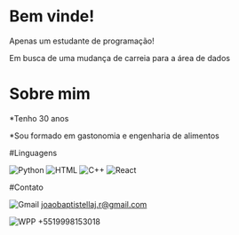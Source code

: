 # Bem vinde!
Apenas um estudante de programação!

Em busca de uma mudança de carreia para a área de dados

# Sobre mim
*Tenho 30 anos

*Sou formado em gastonomia e engenharia de alimentos

#Linguagens

![Python](https://img.shields.io/badge/Python-3776AB?style=for-the-badge&logo=python&logoColor=white)
![HTML](https://img.shields.io/badge/HTML-239120?style=for-the-badge&logo=html5&logoColor=white)
![C++](https://img.shields.io/badge/C%2B%2B-00599C?style=for-the-badge&logo=c%2B%2B&logoColor=white)
![React](https://img.shields.io/badge/React-20232A?style=for-the-badge&logo=react&logoColor=61DAFB)

#Contato

![Gmail](https://img.shields.io/badge/Gmail-D14836?style=for-the-badge&logo=gmail&logoColor=white) joaobaptistellaj.r@gmail.com

![WPP](https://img.shields.io/badge/WhatsApp-25D366?style=for-the-badge&logo=whatsapp&logoColor=white) +5519998153018

